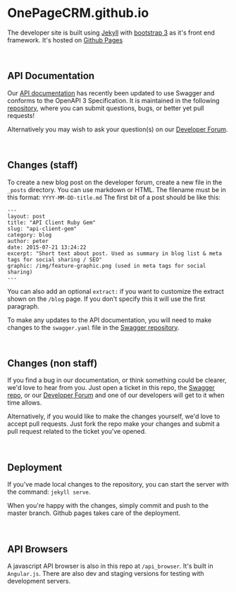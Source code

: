 OnePageCRM.github.io
====================

The developer site is built using [Jekyll][1] with [bootstrap 3][2] as it's front end framework. It's hosted on [Github Pages][3]

<br>

## API Documentation
Our [API documentation][4] has recently been updated to use Swagger and conforms to the OpenAPI 3 Specification. It is maintained in the following [repository][5], where you can submit questions, bugs, or better yet pull requests!

Alternatively you may wish to ask your question(s) on our [Developer Forum][6].

<br>

## Changes (staff)
To create a new blog post on the developer forum, create a new file in the `_posts` directory.
You can use markdown or HTML. The filename must be in this format: `YYYY-MM-DD-title.md`
The first bit of a post should be like this:

    ---
    layout: post
    title: "API Client Ruby Gem"
    slug: "api-client-gem"
    category: blog
    author: peter
    date: 2015-07-21 13:24:22
    excerpt: "Short text about post. Used as summary in blog list & meta tags for social sharing / SEO"
    graphic: /img/feature-graphic.png (used in meta tags for social sharing)
    ---

You can also add an optional `extract:` if you want to customize the extract shown on the `/blog` page. If you don't specify this it will use the first paragraph.

To make any updates to the API documentation, you will need to make changes to the `swagger.yaml` file in the [Swagger repository][5].

<br>

## Changes (non staff)

If you find a bug in our documentation, or think something could be clearer, we'd love to hear from you.
Just open a ticket in this repo, the [Swagger repo][5], or our [Developer Forum][6] and one of our developers will get to it when time allows.

Alternatively, if you would like to make the changes yourself, we'd love to accept pull requests. Just fork the repo make your changes and submit a pull request related to the ticket you've opened.

<br>

## Deployment

If you've made local changes to the repository, you can start the server with the command: `jekyll serve`.

When you're happy with the changes, simply commit and push to the master branch. Github pages takes care of the deployment.

<br>

## API Browsers

A javascript API browser is also in this repo at `/api_browser`. It's built in `Angular.js`. 
There are also dev and staging versions for testing with development servers.

  [1]: http://jekyllrb.com
  [2]: http://getbootstrap.com
  [3]: https://pages.github.com
  [4]: https://developer.onepagecrm.com/api
  [5]: https://github.com/OnePageCRM/swagger
  [6]: http://forum.developer.onepagecrm.com
